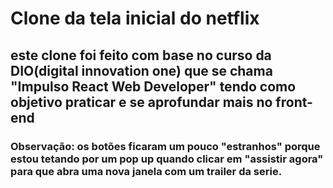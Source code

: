 # Clone da tela inicial do netflix

## este clone foi feito com base no curso da DIO(digital innovation one) que se chama "Impulso React Web Developer" tendo como objetivo praticar e se aprofundar mais no front-end

### Observação: os botões ficaram um pouco "estranhos" porque estou tetando por um pop up quando clicar em "assistir agora" para que abra uma nova janela com um trailer da serie.